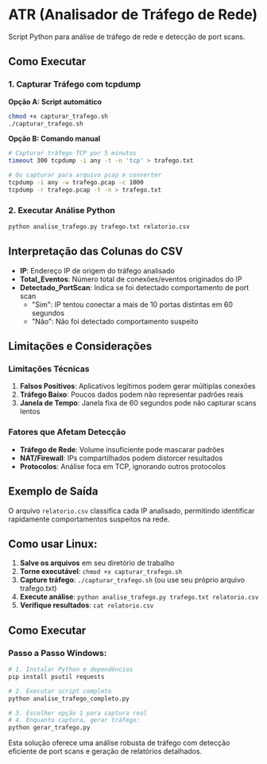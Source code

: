 # ATR (Analisador de Tráfego de Rede)

Script Python para análise de tráfego de rede e detecção de port scans.

## Como Executar

### 1. Capturar Tráfego com tcpdump

**Opção A: Script automático**
```bash
chmod +x capturar_trafego.sh
./capturar_trafego.sh
```

**Opção B: Comando manual**
```bash
# Capturar tráfego TCP por 5 minutos
timeout 300 tcpdump -i any -t -n 'tcp' > trafego.txt

# Ou capturar para arquivo pcap e converter
tcpdump -i any -w trafego.pcap -c 1000
tcpdump -r trafego.pcap -t -n > trafego.txt
```

### 2. Executar Análise Python

```bash
python analise_trafego.py trafego.txt relatorio.csv
```

## Interpretação das Colunas do CSV

- **IP**: Endereço IP de origem do tráfego analisado
- **Total_Eventos**: Número total de conexões/eventos originados do IP
- **Detectado_PortScan**: Indica se foi detectado comportamento de port scan
  - "Sim": IP tentou conectar a mais de 10 portas distintas em 60 segundos
  - "Não": Não foi detectado comportamento suspeito

## Limitações e Considerações

### Limitações Técnicas
1. **Falsos Positivos**: Aplicativos legítimos podem gerar múltiplas conexões
2. **Tráfego Baixo**: Poucos dados podem não representar padrões reais
3. **Janela de Tempo**: Janela fixa de 60 segundos pode não capturar scans lentos

### Fatores que Afetam Detecção
- **Tráfego de Rede**: Volume insuficiente pode mascarar padrões
- **NAT/Firewall**: IPs compartilhados podem distorcer resultados
- **Protocolos**: Análise foca em TCP, ignorando outros protocolos


## Exemplo de Saída
O arquivo `relatorio.csv` classifica cada IP analisado, permitindo identificar rapidamente comportamentos suspeitos na rede.

## Como usar Linux:

1. **Salve os arquivos** em seu diretório de trabalho
2. **Torne executável**: `chmod +x capturar_trafego.sh`
3. **Capture tráfego**: `./capturar_trafego.sh` (ou use seu próprio arquivo trafego.txt)
4. **Execute análise**: `python analise_trafego.py trafego.txt relatorio.csv`
5. **Verifique resultados**: `cat relatorio.csv`

## Como Executar 
### Passo a Passo Windows:
```bash
# 1. Instalar Python e dependências
pip install psutil requests

# 2. Executar script completo
python analise_trafego_completo.py

# 3. Escolher opção 1 para captura real
# 4. Enquanto captura, gerar tráfego:
python gerar_trafego.py
```
Esta solução oferece uma análise robusta de tráfego com detecção eficiente de port scans e geração de relatórios detalhados.